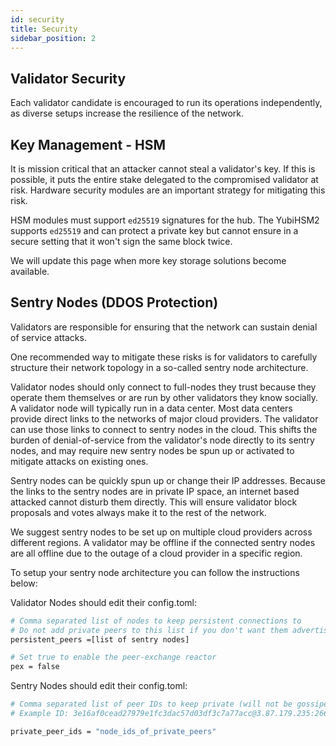 ```yaml
---
id: security
title: Security
sidebar_position: 2
---
```


## Validator Security
Each validator candidate is encouraged to run its operations independently, as diverse setups increase the resilience of the network.

## Key Management - HSM
It is mission critical that an attacker cannot steal a validator's key. If this is possible, it puts the entire stake delegated to the compromised validator at risk. Hardware security modules are an important strategy for mitigating this risk.

HSM modules must support `ed25519` signatures for the hub. The YubiHSM2 supports `ed25519` and can protect a private key but cannot ensure in a secure setting that it won't sign the same block twice.

We will update this page when more key storage solutions become available.

## Sentry Nodes (DDOS Protection)
Validators are responsible for ensuring that the network can sustain denial of service attacks.

One recommended way to mitigate these risks is for validators to carefully structure their network topology in a so-called sentry node architecture.

Validator nodes should only connect to full-nodes they trust because they operate them themselves or are run by other validators they know socially. A validator node will typically run in a data center. Most data centers provide direct links to the networks of major cloud providers. The validator can use those links to connect to sentry nodes in the cloud. This shifts the burden of denial-of-service from the validator's node directly to its sentry nodes, and may require new sentry nodes be spun up or activated to mitigate attacks on existing ones.

Sentry nodes can be quickly spun up or change their IP addresses. Because the links to the sentry nodes are in private IP space, an internet based attacked cannot disturb them directly. This will ensure validator block proposals and votes always make it to the rest of the network.

We suggest sentry nodes to be set up on multiple cloud providers across different regions. A validator may be offline if the connected sentry nodes are all offline due to the outage of a cloud provider in a specific region. 

To setup your sentry node architecture you can follow the instructions below:

Validator Nodes should edit their config.toml:

```bash
# Comma separated list of nodes to keep persistent connections to
# Do not add private peers to this list if you don't want them advertised
persistent_peers =[list of sentry nodes]

# Set true to enable the peer-exchange reactor
pex = false
```

Sentry Nodes should edit their config.toml:

```bash
# Comma separated list of peer IDs to keep private (will not be gossiped to other peers)
# Example ID: 3e16af0cead27979e1fc3dac57d03df3c7a77acc@3.87.179.235:26656

private_peer_ids = "node_ids_of_private_peers"
```
  